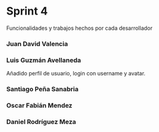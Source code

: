 # Sprint 4



Funcionalidades y trabajos hechos por cada desarrollador

 ### Juan David Valencia
 
 ### Luis Guzmán Avellaneda
 
 Añadido perfil de usuario, login con username y avatar.
 
 ###  Santiago Peña Sanabria
 
 ### Oscar Fabián Mendez
 
 ### Daniel Rodríguez Meza
